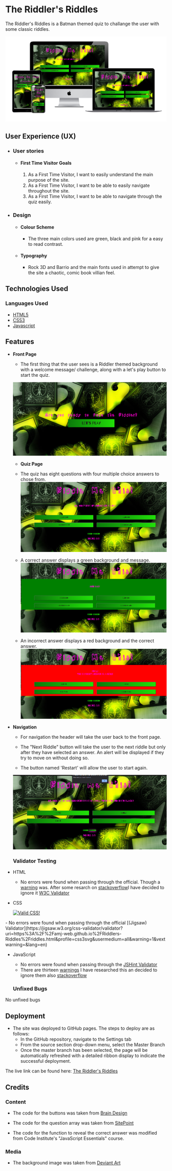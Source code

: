 # The Riddler's Riddles

The Riddler's Riddles is a Batman themed quiz to challange the user with some classic riddles.  

![Responsice Mockup](assets/images/media/responsive-mock-up.png)

## User Experience (UX)

-   ### User stories

    -   #### First Time Visitor Goals

        1. As a First Time Visitor, I want to easily understand the main purpose of the site. 
        2. As a First Time Visitor, I want to be able to easily navigate throughout the site. 
        3. As a First Time Visitor, I want to be able to navigate through the quiz easily. 

-   ### Design
    -   #### Colour Scheme
        -   The three main colors used are green, black and pink for a easy to read contrast. 
    -   #### Typography
        -   Rock 3D and Barrio and the main fonts used in attempt to give the site a chaotic, comic book villian feel. 

## Technologies Used

### Languages Used

-   [HTML5](https://en.wikipedia.org/wiki/HTML5)
-   [CSS3](https://en.wikipedia.org/wiki/Cascading_Style_Sheets)
-   [Javascript](https://en.wikipedia.org/wiki/JavaScript) 

## **Features**

- **Front Page** 
  - The first thing that the user sees is a Riddler themed background with a welcome message/
  challenge, along with a let's play button to start the quiz. 

  ![Front Page](assets/images/media/front-page.png)

  - **Quiz Page**
  - The quiz has eight questions with four multiple choice answers to chose from. 
![Quiz Page](assets/images/media/quiz-page.png)

  - A correct answer displays a green background and message.
![Correct Answer](assets/images/media/correct.png)

  - An incorrect answer displays a red background and the correct answer.
![Incorrect Answer](assets/images/media/wrong.png)

- **Navigation**
  - For navigation the header will take the user back to the front page.

  - The "Next Riddle" button will take the user to the next riddle but only after they have selected an answer. An alert will be displayed if they try to move on without doing so. 

  - The button named 'Restart' will allow the user to start again.

  ![Alert](assets/images/media/media-display.png)

  ### Validator Testing
- HTML
    - No errors were found when passing through the official. Though a [warning](assets/images/media/warning.png) was. After some resarch on [stackoverflow](https://stackoverflow.com/questions/24155024/w3c-html-validation-error-section-lacks-heading-consider-using-h2-h6-elements)I have decided to ignore it 
    [W3C Validator](https://validator.w3.org/nu/?doc=https%3A%2F%2Famj-web.github.io%2FRiddlers-Riddles%2Friddles.html)

- CSS <p>
    <a href="https://jigsaw.w3.org/css-validator/check/referer">
        <img style="border:0;width:88px;height:31px"
            src="https://jigsaw.w3.org/css-validator/images/vcss-blue"
            alt="Valid CSS!" />
    </a>
</p>
    - No errors were found when passing through the official [(Jigsaw) Validator](https://jigsaw.w3.org/css-validator/validator?uri=https%3A%2F%2Famj-web.github.io%2FRiddlers-Riddles%2Friddles.html&profile=css3svg&usermedium=all&warning=1&vextwarning=&lang=en)

- JavaScript
    - No errors were found when passing through the [JSHint Validator](https://jshint.com/) 
    - There are thirteen [warnings](assets/images/media/wa4rningjs.png) I have researched this an decided to ignore them also [stackoverflow](https://stackoverflow.com/questions/27441803/why-does-jshint-throw-a-warning-if-i-am-using-const)

  ### Unfixed Bugs
No unfixed bugs

## Deployment

- The site was deployed to GitHub pages. The steps to deploy are as follows:
    - In the GitHub repository, navigate to the Settings tab
    - From the source section drop-down menu, select the Master Branch
    - Once the master branch has been selected, the page will be automatically refreshed with a detailed ribbon display to indicate the successful deployment.

The live link can be found here: [The Riddler's Riddles](https://amj-web.github.io/Riddlers-Riddles/)

## Credits

### Content
- The code for the buttons was taken from [Brain Design](https://www.youtube.com/watch?v=f4fB9Xg2JEY)

- The code for the question array was taken from [SitePoint](https://www.sitepoint.com/simple-javascript-quiz/)

- The code for the function to reveal the correct answer was modified from Code Institute's "JavaScript Essentials" course.

### Media
- The background image was taken from [Deviant Art](https://www.deviantart.com/nazsha/art/Batman-Riddler-Wallpaper-199978287)  
